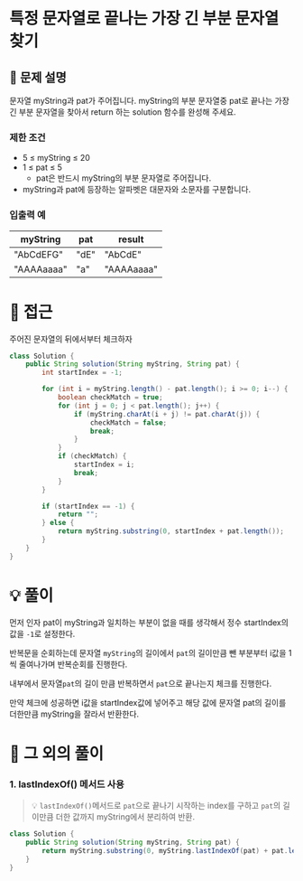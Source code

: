 # 특정 문자열로 끝나는 가장 긴 부분 문자열 찾기

## 📌 문제 설명

문자열 myString과 pat가 주어집니다. myString의 부분 문자열중 pat로 끝나는 가장 긴 부분 문자열을 찾아서 return 하는 solution 함수를 완성해 주세요.

### 제한 조건

- 5 ≤ myString ≤ 20
- 1 ≤ pat ≤ 5
  - pat은 반드시 myString의 부분 문자열로 주어집니다.
- myString과 pat에 등장하는 알파벳은 대문자와 소문자를 구분합니다.

### 입출력 예

| myString   | pat  | result     |
| ---------- | ---- | ---------- |
| "AbCdEFG"  | "dE" | "AbCdE"    |
| "AAAAaaaa" | "a"  | "AAAAaaaa" |

# 🧐 접근

주어진 문자열의 뒤에서부터 체크하자

```java
class Solution {
    public String solution(String myString, String pat) {
        int startIndex = -1;

        for (int i = myString.length() - pat.length(); i >= 0; i--) {
            boolean checkMatch = true;
            for (int j = 0; j < pat.length(); j++) {
                if (myString.charAt(i + j) != pat.charAt(j)) {
                    checkMatch = false;
                    break;
                }
            }
            if (checkMatch) {
                startIndex = i;
                break;
            }
        }

        if (startIndex == -1) {
            return "";
        } else {
            return myString.substring(0, startIndex + pat.length());
        }
    }
}
```

# 💡 풀이

먼저 인자 pat이 myString과 일치하는 부분이 없을 때를 생각해서 정수 startIndex의 값을 `-1`로 설정한다.

반복문을 순회하는데 문자열 `myString`의 길이에서 `pat`의 길이만큼 뺀 부분부터 i값을 1씩 줄여나가며 반복순회를 진행한다.

내부에서 문자열`pat`의 길이 만큼 반복하면서 `pat`으로 끝나는지 체크를 진행한다.

만약 체크에 성공하면 i값을 startIndex값에 넣어주고 해당 값에 문자열 pat의 길이를 더한만큼 myString을 잘라서 반환한다.

# 📘 그 외의 풀이

### 1. lastIndexOf() 메서드 사용

> 💡 `lastIndexOf()`메서드로 `pat`으로 끝나기 시작하는 index를 구하고 `pat`의 길이만큼 더한 값까지 myString에서 분리하여 반환.

```java
class Solution {
    public String solution(String myString, String pat) {
        return myString.substring(0, myString.lastIndexOf(pat) + pat.length());
    }
}
```
